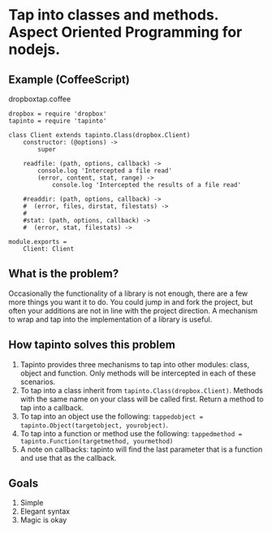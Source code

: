 Tap into classes and methods. Aspect Oriented Programming for nodejs.
=====================================================================

Example (CoffeeScript)
----------------------

dropboxtap.coffee

    dropbox = require 'dropbox'
    tapinto = require 'tapinto'

    class Client extends tapinto.Class(dropbox.Client)
        constructor: (@options) ->
            super
                    
        readfile: (path, options, callback) ->
            console.log 'Intercepted a file read'
            (error, content, stat, range) ->
                console.log 'Intercepted the results of a file read'
        
        #readdir: (path, options, callback) ->
        #  (error, files, dirstat, filestats) ->
        #
        #stat: (path, options, callback) ->
        #  (error, stat, filestats) ->

    module.exports =
        Client: Client



What is the problem?
--------------------

Occasionally the functionality of a library is not enough, there are a few more things you want it to do. You could jump in and fork the project, but often your additions are not in line with the project direction. A mechanism to wrap and tap into the implementation of a library is useful.


How tapinto solves this problem
-------------------------------

1. Tapinto provides three mechanisms to tap into other modules: class, object and function. Only methods will be intercepted in each of these scenarios.
2. To tap into a class inherit from `tapinto.Class(dropbox.Client)`. Methods with the same name on your class will be called first. Return a method to tap into a callback.
3. To tap into an object use the following: `tappedobject = tapinto.Object(targetobject, yourobject)`.
4. To tap into a function or method use the following: `tappedmethod = tapinto.Function(targetmethod, yourmethod)`
5. A note on callbacks: tapinto will find the last parameter that is a function and use that as the callback.


Goals
-----

1. Simple
2. Elegant syntax
3. Magic is okay